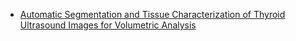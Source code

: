 <ul style="list-style-type:disc">
  <li><a href="https://doi.org/10.1515/cdbme-2016-0103">Automatic Segmentation and Tissue Characterization of Thyroid Ultrasound Images for Volumetric Analysis</a></li>
</ul>

